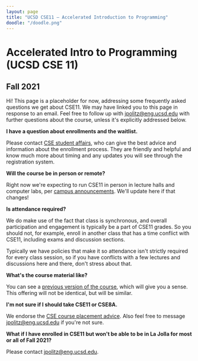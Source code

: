 ```yaml
---
layout: page
title: "UCSD CSE11 – Accelerated Introduction to Programming"
doodle: "/doodle.png"
---
```


# Accelerated Intro to Programming (UCSD CSE 11)
## Fall 2021

Hi! This page is a placeholder for now, addressing some frequently asked
questions we get about CSE11. We may have linked you to this page in response
to an email. Feel free to follow up with jpolitz@eng.ucsd.edu with further
questions about the course, unless it's explicitly addressed below.

**I have a question about enrollments and the waitlist.**

Please contact [CSE student
affairs](https://cse.ucsd.edu/undergraduate/undergraduate/advising/cse-student-affairs-office-hours),
who can give the best advice and information about the enrollment process. They
are friendly and helpful and know much more about timing and any updates you
will see through the registration system.

**Will the course be in person or remote?**

Right now we're expecting to run CSE11 in person in lecture halls and computer
labs, per [campus
announcements](https://ucsdnews.ucsd.edu/pressrelease/uc-san-diego-plans-to-significantly-increase-campus-density-in-fall-2021).
We'll update here if that changes! 

**Is attendance required?**

We do make use of the fact that class is synchronous, and overall participation
and engagement is typically be a part of CSE11 grades. So you should not, for
example, enroll in another class that has a time conflict with CSE11, including
exams and discussion sections.

Typically we have policies that make it so attendance isn't strictly required
for every class session, so if you have conflicts with a few lectures and
discussions here and there, don't stress about that.  

**What's the course material like?**

You can see a [previous version of the
course](https://ucsd-cse11-s20.github.io/), which will give you a sense. This
offering will not be identical, but will be similar.

**I'm not sure if I should take CSE11 or CSE8A.**

We endorse the [CSE course placement
advice](https://cse.ucsd.edu/index.php/undergraduate/courses/cse-course-placement-advice).
Also feel free to message jpolitz@eng.ucsd.edu if you're not sure.


**What if I have enrolled in CSE11 but won't be able to be in La Jolla for most
or all of Fall 2021?**

Please contact jpolitz@eng.ucsd.edu.


